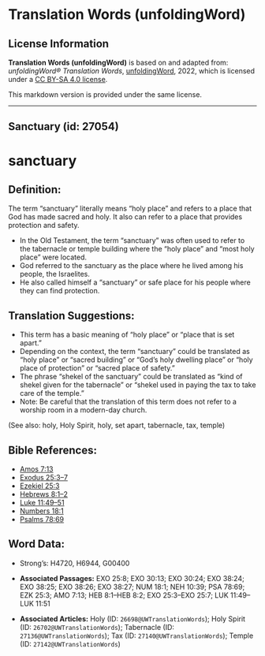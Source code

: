 # Translation Words (unfoldingWord)

## License Information

**Translation Words (unfoldingWord)** is based on and adapted from: _unfoldingWord® Translation Words_, [unfoldingWord](https://unfoldingword.org/utw), 2022, which is licensed under a [CC BY-SA 4.0 license](https://creativecommons.org/licenses/by-sa/4.0/legalcode.en).

This markdown version is provided under the same license.



--------------------------------

## Sanctuary (id: 27054)

sanctuary
=========

Definition:
-----------

The term “sanctuary” literally means “holy place” and refers to a place that God has made sacred and holy. It also can refer to a place that provides protection and safety.

* In the Old Testament, the term “sanctuary” was often used to refer to the tabernacle or temple building where the “holy place” and “most holy place” were located.
* God referred to the sanctuary as the place where he lived among his people, the Israelites.
* He also called himself a “sanctuary” or safe place for his people where they can find protection.

Translation Suggestions:
------------------------

* This term has a basic meaning of “holy place” or “place that is set apart.”
* Depending on the context, the term “sanctuary” could be translated as “holy place” or “sacred building” or “God’s holy dwelling place” or “holy place of protection” or “sacred place of safety.”
* The phrase “shekel of the sanctuary” could be translated as “kind of shekel given for the tabernacle” or “shekel used in paying the tax to take care of the temple.”
* Note: Be careful that the translation of this term does not refer to a worship room in a modern\-day church.

(See also: holy, Holy Spirit, holy, set apart, tabernacle, tax, temple)

Bible References:
-----------------

* [Amos 7:13](https://ref.ly/Amos7:13)
* [Exodus 25:3–7](https://ref.ly/Exod25:3-Exod25:7)
* [Ezekiel 25:3](https://ref.ly/Ezek25:3)
* [Hebrews 8:1–2](https://ref.ly/Heb8:1-Heb8:2)
* [Luke 11:49–51](https://ref.ly/Luke11:49-Luke11:51)
* [Numbers 18:1](https://ref.ly/Num18:1)
* [Psalms 78:69](https://ref.ly/Ps78:69)

Word Data:
----------

* Strong’s: H4720, H6944, G00400

* **Associated Passages:** EXO 25:8; EXO 30:13; EXO 30:24; EXO 38:24; EXO 38:25; EXO 38:26; EXO 38:27; NUM 18:1; NEH 10:39; PSA 78:69; EZK 25:3; AMO 7:13; HEB 8:1–HEB 8:2; EXO 25:3–EXO 25:7; LUK 11:49–LUK 11:51
* **Associated Articles:** Holy (ID: `26698@UWTranslationWords`); Holy Spirit (ID: `26702@UWTranslationWords`); Tabernacle (ID: `27136@UWTranslationWords`); Tax (ID: `27140@UWTranslationWords`); Temple (ID: `27142@UWTranslationWords`)

